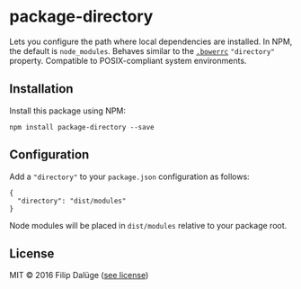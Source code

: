 # package-directory

Lets you configure the path where local dependencies are installed. In NPM, the default is `node_modules`. Behaves similar to the [`.bowerrc`](https://bower.io/docs/config/) `"directory"` property. Compatible to POSIX-compliant system environments.

## Installation

Install this package using NPM:

    npm install package-directory --save

## Configuration

Add a `"directory"` to your `package.json` configuration as follows:

    {
      "directory": "dist/modules"
    }

Node modules will be placed in `dist/modules` relative to your package root.

## License

MIT © 2016 Filip Dalüge ([see license](./LICENSE))
